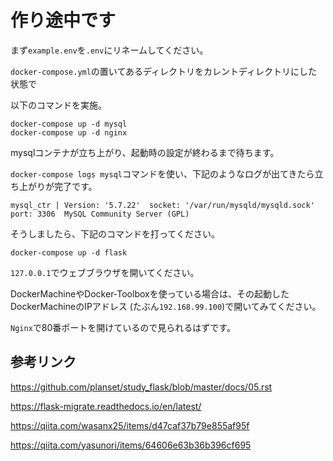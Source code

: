 # 作り途中です

まず`example.env`を`.env`にリネームしてください。

`docker-compose.yml`の置いてあるディレクトリをカレントディレクトリにした状態で

以下のコマンドを実施。

```
docker-compose up -d mysql
docker-compose up -d nginx
```

mysqlコンテナが立ち上がり、起動時の設定が終わるまで待ちます。

`docker-compose logs mysql`コマンドを使い、下記のようなログが出てきたら立ち上がりが完了です。

```
mysql_ctr | Version: '5.7.22'  socket: '/var/run/mysqld/mysqld.sock'  port: 3306  MySQL Community Server (GPL)
```

そうしましたら、下記のコマンドを打ってください。

```
docker-compose up -d flask
```

`127.0.0.1`でウェブブラウザを開いてください。

DockerMachineやDocker-Toolboxを使っている場合は、その起動したDockerMachineのIPアドレス
(たぶん`192.168.99.100`)で開いてみてください。

`Nginx`で80番ポートを開けているので見られるはずです。


## 参考リンク
https://github.com/planset/study_flask/blob/master/docs/05.rst

https://flask-migrate.readthedocs.io/en/latest/

https://qiita.com/wasanx25/items/d47caf37b79e855af95f

https://qiita.com/yasunori/items/64606e63b36b396cf695
